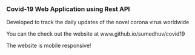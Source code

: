### Covid-19 Web Application using Rest API

<p> Developed to track the daily updates of the novel corona virus worldwide</p>
<p> You can the check out the website at www.github.io/sumedhuv/covid19 </p>
<p> The website is mobile responsive! </p>

